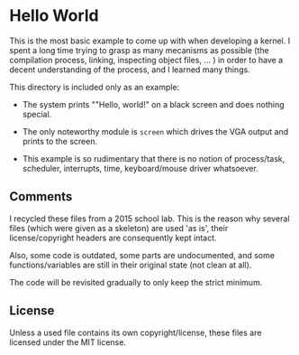# Hello World

This is the most basic example to come up with when developing a kernel.
I spent a long time trying to grasp as many mecanisms as possible (the 
compilation process, linking, inspecting object files, ... ) in order to have 
a decent understanding of the process, and I learned many things.

This directory is included only as an example:

* The system prints ""Hello, world!" on a black screen and does nothing special.

* The only noteworthy module is `screen` which drives the VGA output and prints
to the screen.

* This example is so rudimentary that there is no notion of process/task, 
scheduler, interrupts, time, keyboard/mouse driver whatsoever.


## Comments

I recycled these files from a 2015 school lab. This is the reason why 
several files (which were given as a skeleton) are used 'as is', their
license/copyright headers are consequently kept intact. 

Also, some code is outdated, some parts are undocumented, and some
functions/variables are still in their original state (not clean at all). 

The code will be revisited gradually to only keep the strict minimum.


## License

Unless a used file contains its own copyright/license, these files are licensed
under the MIT license.

